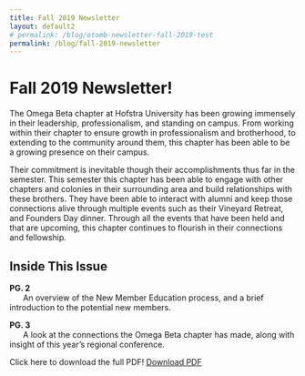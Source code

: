 ```yaml
---
title: Fall 2019 Newsletter
layout: default2
# permalink: /blog/otomb-newsletter-fall-2019-test
permalink: /blog/fall-2019-newsletter
---
```

# Fall 2019 Newsletter!
The Omega Beta chapter at Hofstra University has been growing
immensely in their leadership, professionalism, and standing on campus.
From working within their chapter to ensure growth in professionalism
and brotherhood, to extending to the community around them, this
chapter has been able to be a growing presence on their campus.  

Their commitment is inevitable though their accomplishments thus far
in the semester. This semester this chapter has been able to engage with
other chapters and colonies in their surrounding area and build
relationships with these brothers. They have been able to interact with
alumni and keep those connections alive through multiple events such as
their Vineyard Retreat, and Founders Day dinner. Through all the
events that have been held and that are upcoming, this chapter
continues to flourish in their connections and fellowship.

## Inside This Issue
**PG. 2**  
&nbsp;&nbsp;&nbsp;&nbsp;&nbsp;&nbsp;An overview of the New Member
Education process, and a brief introduction
to the potential new members.

**PG. 3**  
&nbsp;&nbsp;&nbsp;&nbsp;&nbsp;&nbsp;A look at the connections the Omega Beta
chapter has made, along with insight of
this year’s regional conference.

Click here to download the full PDF! <a href="../public/newsletters/Newsletter Nov_23_2019.pdf">Download PDF</a>
